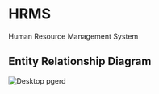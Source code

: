 # HRMS
Human Resource Management System

## Entity Relationship Diagram
![Desktop pgerd](https://user-images.githubusercontent.com/29799017/118335277-f9843b00-b517-11eb-9d94-b596619034b1.png)
